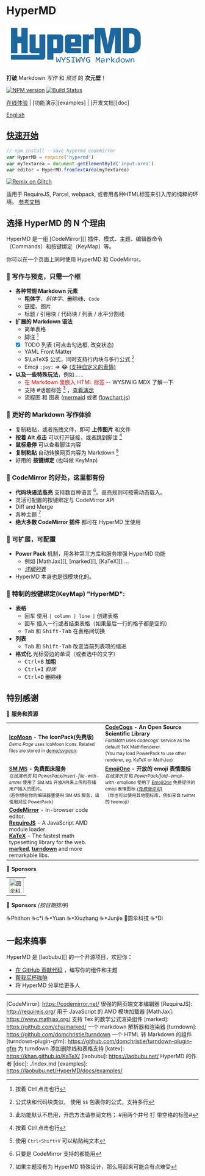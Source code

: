 # HyperMD

![HyperMD Markdown Editor](../../demo/logo.png)

**打破** Markdown *写作* 和 *预览* 的 **次元壁**！

[![NPM version](https://img.shields.io/npm/v/hypermd.svg?style=flat-square)](https://npmjs.org/package/hypermd) [![Build Status](https://travis-ci.org/laobubu/HyperMD.svg?branch=master)](https://travis-ci.org/laobubu/HyperMD)

[在线体验](https://laobubu.net/HyperMD/) | [功能演示][examples] | [开发文档][doc]

[English](../../README.md)


## [快速开始](./quick-start.md)

```javascript
// npm install --save hypermd codemirror
var HyperMD = require('hypermd')
var myTextarea = document.getElementById('input-area')
var editor = HyperMD.fromTextArea(myTextarea)
```

[![Remix on Glitch](https://cdn.glitch.com/2703baf2-b643-4da7-ab91-7ee2a2d00b5b%2Fremix-button.svg)](https://glitch.com/edit/#!/remix/hello-hypermd)

适用于 RequireJS, Parcel, webpack, 或者用各种HTML标签来引入库的纯粹的环境。 [参考文档](./quick-start.md)

## 选择 HyperMD 的 N 个理由

HyperMD 是一组 [CodeMirror][] 插件、模式、主题、编辑器命令（Commands）和按键绑定（KeyMap）等。

你可以在一个页面上同时使用 HyperMD 和 CodeMirror。

### 🌈 写作与预览，只需一个框

- **各种常规 Markdown 元素**
  + **粗体字**、*斜体字*、~~删除线~~、`Code`
  + [链接](https://laobubu.net)、图片
  + 标题 / 引用块 / 代码块 / 列表 / 水平分割线
- **扩展的 Markdown 语法**
  + 简单表格
  + 脚注 [^1]
  + [x] TODO 列表 (可点击勾选框, 改变状态)
  + YAML Front Matter
  - $\LaTeX$ 公式，同时支持行内块与多行公式 [^4]
  - Emoji `:joy:` => :joy: [(支持自定义的表情)](https://laobubu.net/HyperMD/docs/examples/custom-emoji.html)
- **以及一些特殊玩法**，例如……
  + <span style="color:red">在 Markdown 里嵌入 HTML 标签</span> -- WYSIWIG MDX 了解一下
  + 支持 #话题标签 [^6] ，[查看演示](https://laobubu.net/HyperMD/docs/examples/hashtag.html)
  + 流程图 和 图表 ([mermaid](https://laobubu.net/HyperMD/docs/examples/mermaid.html) 或者 [flowchart.js](https://laobubu.net/HyperMD/docs/examples/flowchart.html))

### 💪 更好的 **Markdown 写作体验**

- 复制粘贴，或者拖拽文件，即可 **上传图片** 和文件
- **按着 Alt 点击** 可以打开链接，或者跳到脚注 [^1]
- **鼠标悬停** 可以查看脚注内容
- **复制粘贴** 自动转换网页内容为 Markdown [^5]
- 好用的 **按键绑定** (也叫做 KeyMap)

### 🎁 **CodeMirror** 的好处，这里都有份

- **代码块语法高亮** 支持数百种语言 [^2]。高亮规则可按需动态载入。
- 灵活可配置的按键绑定与 CodeMirror API
- Diff and Merge
- 各种主题 [^3]
- **绝大多数 CodeMirror 插件** 都可在 HyperMD 里使用

### 🔨 可扩展，可配置

- **Power Pack** 机制，用各种第三方库和服务增强 HyperMD 功能
   - 例如 [MathJax][], [marked][], [KaTeX][] ...
   - *[详细列表](https://laobubu.net/HyperMD/#./docs/powerpacks.md)*
- HyperMD 本身也是很模块化的。

### 🎹 特制的按键绑定(**KeyMap**) "HyperMD":

+ **表格**
  - <kbd>回车</kbd> 使用 `| column | line |` 创建表格
  - <kbd>回车</kbd> 插入一行或者结束表格（如果最后一行的格子都是空的）
  - <kbd>Tab</kbd> 和 <kbd>Shift-Tab</kbd> 在表格间切换
+ **列表**
  - <kbd>Tab</kbd> 和 <kbd>Shift-Tab</kbd> 改变当前列表项的缩进
+ **格式化** 光标旁边的单词（或者选中的文字）
  - <kbd>Ctrl+B</kbd> **加粗**
  - <kbd>Ctrl+I</kbd> *斜体*
  - <kbd>Ctrl+D</kbd> ~~删除线~~


## 特别感谢

💎 **服务和资源**

<table>
  <tr>
    <td width="50%">
      <b><a href="https://icomoon.io/#icons-icomoon">IcoMoon</a> - The IconPack(免费版)</b><br>
      <small>
        <em>Demo Page</em> uses IcoMoon icons. Related files are stored in <a href="https://github.com/laobubu/HyperMD/tree/master/demo/svgicon">demo/svgicon</a>.
      </small>
    </td>
    <td>
      <b><a href="http://www.codecogs.com">CodeCogs</a> - An Open Source Scientific Library</b><br>
      <small>
        <em>FoldMath</em> uses codecogs' service as the default TeX MathRenderer.<br>
        (You may load PowerPack to use other renderer, eg. KaTeX or MathJax)
      </small>
    </td>
  </tr>
  <tr>
    <td>
      <b><a href="https://sm.ms/">SM.MS</a> - 免费图床服务</b><br>
      <small>
        <em>在线演示页</em> 和 <em>PowerPack/insert-file-with-smms</em> 使用了 SM.MS 开放API来上传和存储用户插入的图片。<br>
        (若你想在你的编辑器里使用 SM.MS 服务，请使用对应 PowerPack)
      </small>
    </td>
    <td>
      <b><a href="https://www.emojione.com/">EmojiOne</a> - 开放的 emoji 表情图标</b><br>
      <small>
        <em>在线演示页</em> 和 <em>PowerPack/fold-emoji-with-emojione</em> 使用了
        <a href="https://www.emojione.com/">EmojiOne</a> 免费提供的 emoji 表情图标
        <a href="https://www.emojione.com/licenses/free"><em>(免费版许可)</em></a><br>
        （你也可以使用其他图标库，例如来自 twitter 的 twemoji）
      </small>
    </td>
  </tr>
  <tr>
    <td>
      <b><a href="https://codemirror.net/">CodeMirror</a></b> - In-browser code editor.<br>
      <b><a href="http://requirejs.org/">RequireJS</a></b> - A JavaScript AMD module loader.<br>
      <b><a href="https://khan.github.io/KaTeX/">KaTeX</a></b> - The fastest math typesetting library for the web.<br>
      <b><a href="https://github.com/chjj/marked/">marked</a></b>,
      <b><a href="https://github.com/domchristie/turndown/">turndown</a></b>
      and more remarkable libs.
      <br>
    </td>
  </tr>
</table>


🌟 **Sponsors**

<table>
  <tr>
    <td><a href="http://www.umbst.com/" target="_blank"><img src="http://www.umbst.com/images/logo.svg" height="38" width="38" title="圆伞科技"></a></td>
  </tr>
</table>


🙏 **Sponsors** _(按日期排序)_

<div class="sponsors">
  <span>☕Phithon</span> <span>☕c*i</span> <span>☕*Yuan</span> <span>☕*Xiuzhang</span>
  <span>☕*Junjie</span> <span>🌟圆伞科技</span> <span>☕*Di</span>
</div>


## 一起来搞事

HyperMD 是 [laobubu][] 的一个开源项目，欢迎你：

- [在 GitHub 贡献代码](https://github.com/laobubu/HyperMD/) ，编写你的组件和主题
- [帮我买杯咖啡](https://laobubu.net/donate.html)
- 将 HyperMD 分享给更多人



-------------------------------------------------------
[CodeMirror]: https://codemirror.net/   很强的网页端文本编辑器
[RequireJS]:  http://requirejs.org/   用于 JavaScript 的 AMD 模块加载器
[MathJax]:  https://www.mathjax.org/  支持 Tex 的数学公式渲染组件
[marked]:   https://github.com/chjj/marked/  一个 markdown 解析器和渲染器
[turndown]: https://github.com/domchristie/turndown 一个 HTML 转 Markdown 的组件
[turndown-plugin-gfm]: https://github.com/domchristie/turndown-plugin-gfm 为 turndown 添加删除线和表格支持
[katex]: https://khan.github.io/KaTeX/
[laobubu]:  https://laobubu.net/  HyperMD 的作者
[doc]: ./index.md
[examples]: https://laobubu.net/HyperMD/docs/examples/

[^1]: 按着 Ctrl 点击也行
[^2]: 只要是 CodeMirror 支持的都能用
[^3]: 如果主题没有为 HyperMD 特殊设计，那么用起来可能会有点难受
[^4]: 公式块和代码块类似， 使用 `$$` 包裹你的公式，支持多行
[^5]: 使用 `Ctrl+Shift+V` 可以粘贴纯文本
[^6]: 此功能默认不启用，开启方法请参阅文档； #用两个井号 打 带空格的标签#
